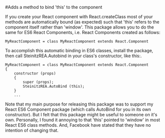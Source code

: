 #Adds a method to bind 'this' to the component

 If you create your React component with React.createClass most of your methods are automatically bound (as expected) such that 'this' refers to the component itself rather than 'window'.  This package allows you to do the same for ES6 React Components, i.e. React Components created as follows:
 
    MyReactComponent = class MyReactComponent extends React.Component
    
To accomplish this automatic binding in ES6 classes, install the package, then call SteinitzREA.Autobind in your class's constructor, like this:.

	MyReactComponent = class MyReactComponent extends React.Component
	{
		constructor (props)
		{
		    super (props);
	        SteinitzREA.AutoBind (this);
		}
		...
		
Note that my main purpose for releasing this package was to support my React ES6 Component package (which calls AutoBind for you in its own constructor).  But I felt that this package might be useful to someone on it's own.  Personally, I found it annoying to that 'this' pointed to 'window' in most React ES6 class methods.  And, Facebook have stated that they have no intention of changing that.
